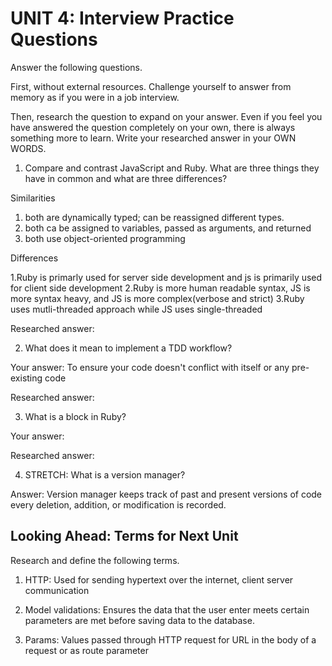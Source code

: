 # UNIT 4: Interview Practice Questions

Answer the following questions.

First, without external resources. Challenge yourself to answer from memory as if you were in a job interview.

Then, research the question to expand on your answer. Even if you feel you have answered the question completely on your own, there is always something more to learn. Write your researched answer in your OWN WORDS.

1. Compare and contrast JavaScript and Ruby. What are three things they have in common and what are three differences?

Similarities

1. both are dynamically typed; can be reassigned different types.
2. both ca be assigned to variables, passed as arguments, and returned
3. both use object-oriented programming

Differences

1.Ruby is primarly used for server side development and js is primarily used for client side development
2.Ruby is more human readable syntax, JS is more syntax heavy, and JS is more complex(verbose and strict)
3.Ruby uses mutli-threaded approach while JS uses single-threaded

Researched answer:

2. What does it mean to implement a TDD workflow?

Your answer: To ensure your code doesn't conflict with itself or any pre-existing code

Researched answer:

3. What is a block in Ruby?

Your answer:

Researched answer:

4. STRETCH: What is a version manager?

Answer: Version manager keeps track of past and present versions of code every deletion, addition, or modification is recorded.

## Looking Ahead: Terms for Next Unit

Research and define the following terms.

1. HTTP: Used for sending hypertext over the internet, client server communication

2. Model validations: Ensures the data that the user enter meets certain parameters are met before saving data to the database.

3. Params: Values passed through HTTP request for URL in the body of a request or as route parameter
